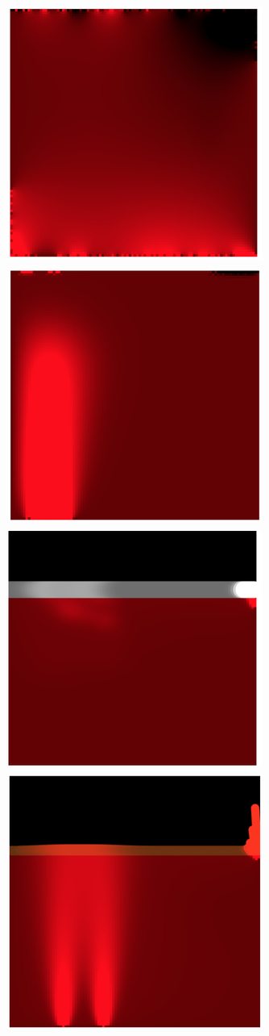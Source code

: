 ![](2018-10-19-20-37-43.png)

![](2018-10-19-20-44-53.png)

![](2018-10-23-11-20-08.png)

![](2018-10-23-11-25-04.png)

